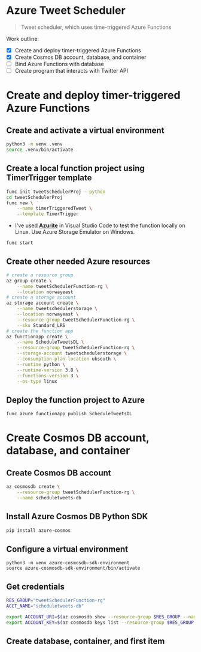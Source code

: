 # Azure Tweet Scheduler
> Tweet scheduler, which uses time-triggered Azure Functions

Work outline:
- [x] Create and deploy timer-triggered Azure Functions
- [X] Create Cosmos DB account, database, and container
- [ ] Bind Azure Functions with database
- [ ] Create program that interacts with Twitter API

# Create and deploy timer-triggered Azure Functions
## Create and activate a virtual environment
```bash
python3 -m venv .venv
source .venv/bin/activate
```

## Create a local function project using TimerTrigger template

```bash
func init tweetSchedulerProj --python
cd tweetSchedulerProj
func new \
    --name timerTriggeredTweet \
    --template TimerTrigger
```

* I've used [**Azurite**](https://marketplace.visualstudio.com/items?itemName=Azurite.azurite) in Visual Studio Code to test the function locally on Linux. Use Azure Storage Emulator on Windows.

```
func start
```

## Create other needed Azure resources
```bash
# create a resource group
az group create \
    --name tweetSchedulerFunction-rg \
    --location norwayeast
# create a storage account
az storage account create \
    --name tweetschedulerstorage \
    --location norwayeast \
    --resource-group tweetSchedulerFunction-rg \
    --sku Standard_LRS
# create the function app
az functionapp create \
    --name ScheduleTweetsDL \
    --resource-group tweetSchedulerFunction-rg \
    --storage-account tweetschedulerstorage \
    --consumption-plan-location uksouth \
    --runtime python \
    --runtime-version 3.8 \
    --functions-version 3 \
    --os-type linux
```

## Deploy the function project to Azure
```bash
func azure functionapp publish ScheduleTweetsDL
```

# Create Cosmos DB account, database, and container

## Create Cosmos DB account 
```bash
az cosmosdb create \
    --resource-group tweetSchedulerFunction-rg \
    --name scheduletweets-db
```
## Install Azure Cosmos DB Python SDK
```bash
pip install azure-cosmos
```

## Configure a virtual environment
```
python3 -m venv azure-cosmosdb-sdk-environment
source azure-cosmosdb-sdk-environment/bin/activate
```

## Get credentials

```bash
RES_GROUP="tweetSchedulerFunction-rg"
ACCT_NAME="scheduletweets-db"

export ACCOUNT_URI=$(az cosmosdb show --resource-group $RES_GROUP --name $ACCT_NAME --query documentEndpoint --output tsv)
export ACCOUNT_KEY=$(az cosmosdb keys list --resource-group $RES_GROUP --name $ACCT_NAME --query primaryMasterKey --output tsv)
```

## Create database, container, and first item






